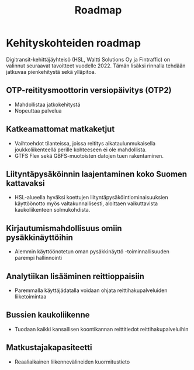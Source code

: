 ﻿---
title: Roadmap
panels: []
---
# Kehityskohteiden roadmap

Digitransit-kehittäjäyhteisö (HSL, Waltti Solutions Oy ja Fintraffic) on valinnut seuraavat tavoitteet vuodelle 2022. Tämän lisäksi rinnalla tehdään jatkuvaa pienkehitystä sekä ylläpitoa.

## OTP-reititysmoottorin versiopäivitys (OTP2)
- Mahdollistaa jatkokehitystä
- Nopeuttaa palvelua

## Katkeamattomat matkaketjut
- Vaihtoehdot tilanteissa, joissa reititys aikataulunmukaisella joukkoliikenteellä perille kohteeseen ei ole mahdollista.
- GTFS Flex sekä GBFS-muotoisten datojen tuen rakentaminen.

## Liityntäpysäköinnin laajentaminen koko Suomen kattavaksi
- HSL-alueella hyväksi koettujen liityntäpysäköintiominaisuuksien käyttöönotto myös valtakunnallisesti, aloittaen vaikuttavista kaukoliikenteen solmukohdista.

## Kirjautumismahdollisuus omiin pysäkkinäyttöihin
- Aiemmin käyttöönotetun oman pysäkkinäyttö -toiminnallisuuden parempi hallinnointi

## Analytiikan lisääminen reittioppaisiin
- Paremmalla käyttäjädatalla voidaan ohjata reittihakupalveluiden liiketoimintaa

## Bussien kaukoliikenne
- Tuodaan kaikki kansallisen koontikannan reittitiedot reittihakupalveluihin

## Matkustajakapasiteetti
- Reaaliaikainen liikennevälineiden kuormitustieto
